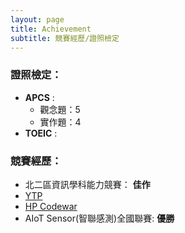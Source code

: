 ```yaml
---
layout: page
title: Achievement
subtitle: 競賽經歷/證照檢定
---
```


### 證照檢定：

- **APCS** :
    * 觀念題：5
    * 實作題：4
- **TOEIC** :


### 競賽經歷：

- 北二區資訊學科能力競賽： **佳作**
- [YTP](https://www.tw-ytp.com/)
- [HP Codewar](https://www.hpcodewars.com.tw/)
- AIoT Sensor(智聯感測)全國聯賽: **優勝**

